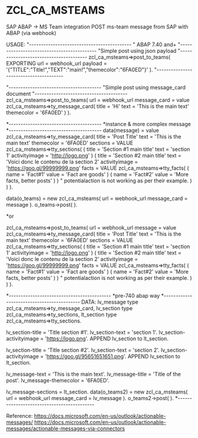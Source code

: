 # ZCL_CA_MSTEAMS
SAP ABAP -> MS Team integration
POST ms-team message from SAP with ABAP (via webhook)

USAGE:
"-------------------------------------------
" ABAP 7.40 and+
"-------------------------------------------
"Simple post using json payload
"---------------------------------------
zcl_ca_msteams=>post_to_teams( EXPORTING url = webhook_url payload = '{"TITLE":"Title!","TEXT":"main!","themecolor":"6FA0ED"}' ).
"---------------------------------------

"---------------------------------------
"Simple post using message_card document
"---------------------------------------
zcl_ca_msteams=>post_to_teams( 	url = webhook_url
								message_card = value zcl_ca_msteams=>ty_message_card(
								title = 'Hi'
                                    text = 'This is the main text'
                                    themecolor = '6FA0ED'
                               )
                             ).


*---------------------------------------
*instance & more complex message
*---------------------------------------
data(message) = value zcl_ca_msteams=>ty_message_card(
                        title = 'Post Title'
                        text = 'This is the main text'
                        themecolor = '6FA0ED'
                        sections = VALUE zcl_ca_msteams=>tty_sections(
                          ( title = 'Section #1 main title'
                            text = 'section 1'
                            activityimage = 'http://logo.png'
                          )
                          ( title = 'Section #2 main title'
                            text = 'Voici donc le contenu de la section 2'
                            activityimage = 'https://goo.gl/99999999.png'
                            facts = VALUE zcl_ca_msteams=>tty_facts(
                                          ( name  = 'Fact#1' value = 'Fact are goods' )
                                          ( name  = 'Fact#2' value = 'More facts, better posts' )
                                          )
                            " potentialaction is not working as per their example.
                          )
                        )
                      ).

data(o_teams) = new zcl_ca_msteams( url = webhook_url
                                    message_card = message ).
o_teams->post( ).

*or

zcl_ca_msteams=>post_to_teams( url = webhook_url
                              message = value zcl_ca_msteams=>ty_message_card(
                                              title = 'Post Title'
                                              text = 'This is the main text'
                                              themecolor = '6FA0ED'
                                              sections = VALUE zcl_ca_msteams=>tty_sections(
                                              ( title = 'Section #1 main title'
                                                text = 'section 1'
                                                activityimage = 'http://logo.png'
                                              )
                                              ( title = 'Section #2 main title'
                                                text = 'Voici donc le contenu de la section 2'
                                                activityimage = 'https://goo.gl/99999999.png'
                                                facts = VALUE zcl_ca_msteams=>tty_facts(
                                                       ( name  = 'Fact#1' value = 'Fact are goods' )
                                                       ( name  = 'Fact#2' value = 'More facts, better posts' )
                                                       )
                                                " potentialaction is not working as per their example.
                                              )
                                      ) 
                             ).

*-------------------------------------------
*pre-740 abap way
*-------------------------------------------
DATA: lv_message type zcl_ca_msteams=>ty_message_card,
      lv_section type zcl_ca_msteams=>ty_sections,
      lt_section type zcl_ca_msteams=>tty_sections.

lv_section-title = 'Title section #1'.
lv_section-text  = 'section 1'.
lv_section-activityimage = 'https://logo.png'.
APPEND lv_section to lt_section.

lv_section-title = 'Title section #2'.
lv_section-text  = 'section 2'.
lv_section-activityimage = 'https://goo.gl/95651651651.png'.
APPEND lv_section to lt_section.

lv_message-text = 'This is the main text'.
lv_message-title = 'Title of the post'.
lv_message-themecolor = '6FA0ED'.

lv_message-sections = lt_section.
data(o_teams2) = new zcl_ca_msteams( url = webhook_url
                                    message_card = lv_message ).
o_teams2->post( ).
*-------------------------------------------


Reference:
https://docs.microsoft.com/en-us/outlook/actionable-messages/
https://docs.microsoft.com/en-us/outlook/actionable-messages/actionable-messages-via-connectors
